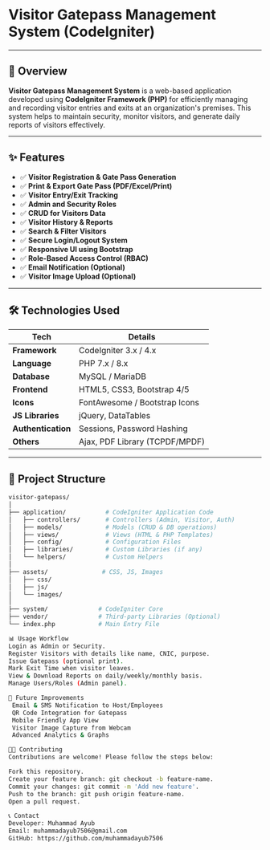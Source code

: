 # Visitor Gatepass Management System (CodeIgniter)

---

## 🚀 Overview

**Visitor Gatepass Management System** is a web-based application developed using **CodeIgniter Framework (PHP)** for efficiently managing and recording visitor entries and exits at an organization's premises. This system helps to maintain security, monitor visitors, and generate daily reports of visitors effectively.

---

## ✨ Features

- ✅ **Visitor Registration & Gate Pass Generation**
- ✅ **Print & Export Gate Pass (PDF/Excel/Print)**
- ✅ **Visitor Entry/Exit Tracking**
- ✅ **Admin and Security Roles**
- ✅ **CRUD for Visitors Data**
- ✅ **Visitor History & Reports**
- ✅ **Search & Filter Visitors**
- ✅ **Secure Login/Logout System**
- ✅ **Responsive UI using Bootstrap**
- ✅ **Role-Based Access Control (RBAC)**
- ✅ **Email Notification (Optional)**
- ✅ **Visitor Image Upload (Optional)**

---

## 🛠️ Technologies Used

| Tech                   | Details                          |
|-----------------------|----------------------------------|
| **Framework**          | CodeIgniter 3.x / 4.x             |
| **Language**           | PHP 7.x / 8.x                    |
| **Database**           | MySQL / MariaDB                  |
| **Frontend**           | HTML5, CSS3, Bootstrap 4/5       |
| **Icons**              | FontAwesome / Bootstrap Icons   |
| **JS Libraries**       | jQuery, DataTables               |
| **Authentication**     | Sessions, Password Hashing      |
| **Others**             | Ajax, PDF Library (TCPDF/MPDF)   |

---

## 📂 Project Structure

```bash
visitor-gatepass/
│
├── application/           # CodeIgniter Application Code
│   ├── controllers/       # Controllers (Admin, Visitor, Auth)
│   ├── models/            # Models (CRUD & DB operations)
│   ├── views/             # Views (HTML & PHP Templates)
│   ├── config/            # Configuration Files
│   ├── libraries/         # Custom Libraries (if any)
│   └── helpers/           # Custom Helpers
│
├── assets/               # CSS, JS, Images
│   ├── css/
│   ├── js/
│   └── images/
│
├── system/              # CodeIgniter Core
├── vendor/              # Third-party Libraries (Optional)
└── index.php            # Main Entry File

📊 Usage Workflow
Login as Admin or Security.
Register Visitors with details like name, CNIC, purpose.
Issue Gatepass (optional print).
Mark Exit Time when visitor leaves.
View & Download Reports on daily/weekly/monthly basis.
Manage Users/Roles (Admin panel).

🧰 Future Improvements
 Email & SMS Notification to Host/Employees
 QR Code Integration for Gatepass
 Mobile Friendly App View
 Visitor Image Capture from Webcam
 Advanced Analytics & Graphs

🧑‍💻 Contributing
Contributions are welcome! Please follow the steps below:

Fork this repository.
Create your feature branch: git checkout -b feature-name.
Commit your changes: git commit -m 'Add new feature'.
Push to the branch: git push origin feature-name.
Open a pull request.

📞 Contact
Developer: Muhammad Ayub
Email: muhammadayub7506@gmail.com
GitHub: https://github.com/muhammadayub7506
